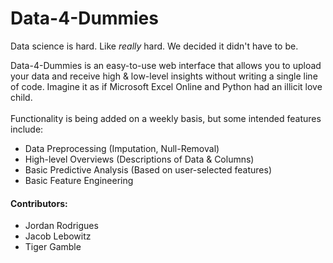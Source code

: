 # Data-4-Dummies
Data science is hard. Like _really_ hard. We decided it didn't have to be. <br>

Data-4-Dummies is an easy-to-use web interface that allows you to upload your data and receive high & low-level insights without writing a single line of code. Imagine it as if Microsoft Excel Online and Python had an illicit love child. <br><br> Functionality is being added on a weekly basis, but some intended features include: 
* Data Preprocessing (Imputation, Null-Removal)
* High-level Overviews (Descriptions of Data & Columns)
* Basic Predictive Analysis (Based on user-selected features)
* Basic Feature Engineering

#### Contributors:
* Jordan Rodrigues
* Jacob Lebowitz
* Tiger Gamble

